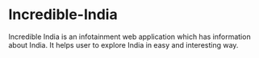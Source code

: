 # Incredible-India
Incredible India is an infotainment web application which has information about India. It helps user to explore India in easy and interesting way. 
